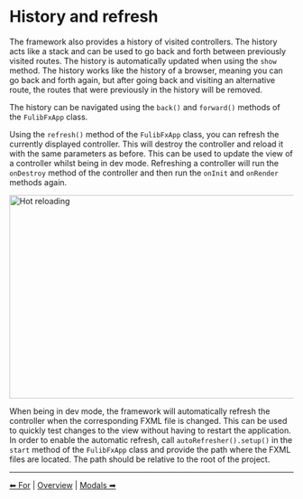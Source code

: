 # History and refresh

The framework also provides a history of visited controllers. The history acts like a stack and can be
used to go back and forth between previously visited routes. The history is automatically updated when using the `show`
method. The history works like the history of a browser, meaning you can go back and forth again, but after going back
and visiting an alternative route, the routes that were previously in the history will be removed.

The history can be navigated using the `back()` and `forward()` methods of the `FulibFxApp` class.

Using the `refresh()` method of the `FulibFxApp` class, you can refresh the currently displayed controller. This will
destroy the controller and reload it with the same parameters as before. This can be used to update the view of a
controller whilst being in dev mode. Refreshing a controller will run the `onDestroy` method of the controller and then
run the `onInit` and `onRender` methods again.

<img width="640" height="360" src="../assets/hot-reload.gif" alt="Hot reloading">

When being in dev mode, the framework will automatically refresh the controller when the corresponding FXML file is
changed. This can be used to quickly test changes to the view without having to restart the application. In order to
enable the automatic refresh, call `autoRefresher().setup()` in the `start` method of the `FulibFxApp` class and 
provide the path where the FXML files are located. The path should be relative to the root of the project.

---

[⬅ For](2-for.md) | [Overview](README.md) | [Modals ➡](4-modals.md)